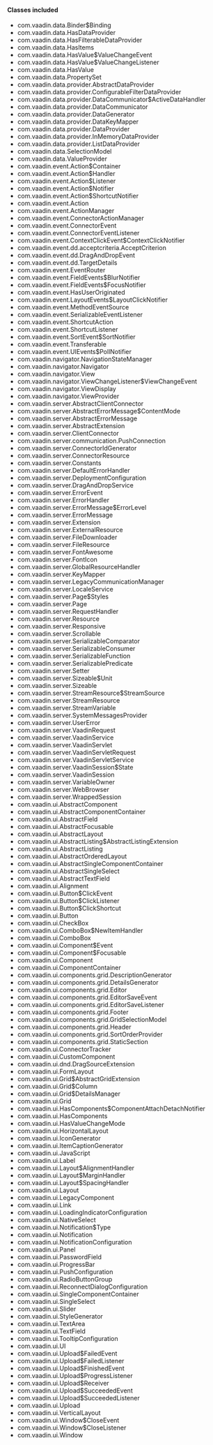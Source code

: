 #### Classes included
- com.vaadin.data.Binder$Binding
- com.vaadin.data.HasDataProvider
- com.vaadin.data.HasFilterableDataProvider
- com.vaadin.data.HasItems
- com.vaadin.data.HasValue$ValueChangeEvent
- com.vaadin.data.HasValue$ValueChangeListener
- com.vaadin.data.HasValue
- com.vaadin.data.PropertySet
- com.vaadin.data.provider.AbstractDataProvider
- com.vaadin.data.provider.ConfigurableFilterDataProvider
- com.vaadin.data.provider.DataCommunicator$ActiveDataHandler
- com.vaadin.data.provider.DataCommunicator
- com.vaadin.data.provider.DataGenerator
- com.vaadin.data.provider.DataKeyMapper
- com.vaadin.data.provider.DataProvider
- com.vaadin.data.provider.InMemoryDataProvider
- com.vaadin.data.provider.ListDataProvider
- com.vaadin.data.SelectionModel
- com.vaadin.data.ValueProvider
- com.vaadin.event.Action$Container
- com.vaadin.event.Action$Handler
- com.vaadin.event.Action$Listener
- com.vaadin.event.Action$Notifier
- com.vaadin.event.Action$ShortcutNotifier
- com.vaadin.event.Action
- com.vaadin.event.ActionManager
- com.vaadin.event.ConnectorActionManager
- com.vaadin.event.ConnectorEvent
- com.vaadin.event.ConnectorEventListener
- com.vaadin.event.ContextClickEvent$ContextClickNotifier
- com.vaadin.event.dd.acceptcriteria.AcceptCriterion
- com.vaadin.event.dd.DragAndDropEvent
- com.vaadin.event.dd.TargetDetails
- com.vaadin.event.EventRouter
- com.vaadin.event.FieldEvents$BlurNotifier
- com.vaadin.event.FieldEvents$FocusNotifier
- com.vaadin.event.HasUserOriginated
- com.vaadin.event.LayoutEvents$LayoutClickNotifier
- com.vaadin.event.MethodEventSource
- com.vaadin.event.SerializableEventListener
- com.vaadin.event.ShortcutAction
- com.vaadin.event.ShortcutListener
- com.vaadin.event.SortEvent$SortNotifier
- com.vaadin.event.Transferable
- com.vaadin.event.UIEvents$PollNotifier
- com.vaadin.navigator.NavigationStateManager
- com.vaadin.navigator.Navigator
- com.vaadin.navigator.View
- com.vaadin.navigator.ViewChangeListener$ViewChangeEvent
- com.vaadin.navigator.ViewDisplay
- com.vaadin.navigator.ViewProvider
- com.vaadin.server.AbstractClientConnector
- com.vaadin.server.AbstractErrorMessage$ContentMode
- com.vaadin.server.AbstractErrorMessage
- com.vaadin.server.AbstractExtension
- com.vaadin.server.ClientConnector
- com.vaadin.server.communication.PushConnection
- com.vaadin.server.ConnectorIdGenerator
- com.vaadin.server.ConnectorResource
- com.vaadin.server.Constants
- com.vaadin.server.DefaultErrorHandler
- com.vaadin.server.DeploymentConfiguration
- com.vaadin.server.DragAndDropService
- com.vaadin.server.ErrorEvent
- com.vaadin.server.ErrorHandler
- com.vaadin.server.ErrorMessage$ErrorLevel
- com.vaadin.server.ErrorMessage
- com.vaadin.server.Extension
- com.vaadin.server.ExternalResource
- com.vaadin.server.FileDownloader
- com.vaadin.server.FileResource
- com.vaadin.server.FontAwesome
- com.vaadin.server.FontIcon
- com.vaadin.server.GlobalResourceHandler
- com.vaadin.server.KeyMapper
- com.vaadin.server.LegacyCommunicationManager
- com.vaadin.server.LocaleService
- com.vaadin.server.Page$Styles
- com.vaadin.server.Page
- com.vaadin.server.RequestHandler
- com.vaadin.server.Resource
- com.vaadin.server.Responsive
- com.vaadin.server.Scrollable
- com.vaadin.server.SerializableComparator
- com.vaadin.server.SerializableConsumer
- com.vaadin.server.SerializableFunction
- com.vaadin.server.SerializablePredicate
- com.vaadin.server.Setter
- com.vaadin.server.Sizeable$Unit
- com.vaadin.server.Sizeable
- com.vaadin.server.StreamResource$StreamSource
- com.vaadin.server.StreamResource
- com.vaadin.server.StreamVariable
- com.vaadin.server.SystemMessagesProvider
- com.vaadin.server.UserError
- com.vaadin.server.VaadinRequest
- com.vaadin.server.VaadinService
- com.vaadin.server.VaadinServlet
- com.vaadin.server.VaadinServletRequest
- com.vaadin.server.VaadinServletService
- com.vaadin.server.VaadinSession$State
- com.vaadin.server.VaadinSession
- com.vaadin.server.VariableOwner
- com.vaadin.server.WebBrowser
- com.vaadin.server.WrappedSession
- com.vaadin.ui.AbstractComponent
- com.vaadin.ui.AbstractComponentContainer
- com.vaadin.ui.AbstractField
- com.vaadin.ui.AbstractFocusable
- com.vaadin.ui.AbstractLayout
- com.vaadin.ui.AbstractListing$AbstractListingExtension
- com.vaadin.ui.AbstractListing
- com.vaadin.ui.AbstractOrderedLayout
- com.vaadin.ui.AbstractSingleComponentContainer
- com.vaadin.ui.AbstractSingleSelect
- com.vaadin.ui.AbstractTextField
- com.vaadin.ui.Alignment
- com.vaadin.ui.Button$ClickEvent
- com.vaadin.ui.Button$ClickListener
- com.vaadin.ui.Button$ClickShortcut
- com.vaadin.ui.Button
- com.vaadin.ui.CheckBox
- com.vaadin.ui.ComboBox$NewItemHandler
- com.vaadin.ui.ComboBox
- com.vaadin.ui.Component$Event
- com.vaadin.ui.Component$Focusable
- com.vaadin.ui.Component
- com.vaadin.ui.ComponentContainer
- com.vaadin.ui.components.grid.DescriptionGenerator
- com.vaadin.ui.components.grid.DetailsGenerator
- com.vaadin.ui.components.grid.Editor
- com.vaadin.ui.components.grid.EditorSaveEvent
- com.vaadin.ui.components.grid.EditorSaveListener
- com.vaadin.ui.components.grid.Footer
- com.vaadin.ui.components.grid.GridSelectionModel
- com.vaadin.ui.components.grid.Header
- com.vaadin.ui.components.grid.SortOrderProvider
- com.vaadin.ui.components.grid.StaticSection
- com.vaadin.ui.ConnectorTracker
- com.vaadin.ui.CustomComponent
- com.vaadin.ui.dnd.DragSourceExtension
- com.vaadin.ui.FormLayout
- com.vaadin.ui.Grid$AbstractGridExtension
- com.vaadin.ui.Grid$Column
- com.vaadin.ui.Grid$DetailsManager
- com.vaadin.ui.Grid
- com.vaadin.ui.HasComponents$ComponentAttachDetachNotifier
- com.vaadin.ui.HasComponents
- com.vaadin.ui.HasValueChangeMode
- com.vaadin.ui.HorizontalLayout
- com.vaadin.ui.IconGenerator
- com.vaadin.ui.ItemCaptionGenerator
- com.vaadin.ui.JavaScript
- com.vaadin.ui.Label
- com.vaadin.ui.Layout$AlignmentHandler
- com.vaadin.ui.Layout$MarginHandler
- com.vaadin.ui.Layout$SpacingHandler
- com.vaadin.ui.Layout
- com.vaadin.ui.LegacyComponent
- com.vaadin.ui.Link
- com.vaadin.ui.LoadingIndicatorConfiguration
- com.vaadin.ui.NativeSelect
- com.vaadin.ui.Notification$Type
- com.vaadin.ui.Notification
- com.vaadin.ui.NotificationConfiguration
- com.vaadin.ui.Panel
- com.vaadin.ui.PasswordField
- com.vaadin.ui.ProgressBar
- com.vaadin.ui.PushConfiguration
- com.vaadin.ui.RadioButtonGroup
- com.vaadin.ui.ReconnectDialogConfiguration
- com.vaadin.ui.SingleComponentContainer
- com.vaadin.ui.SingleSelect
- com.vaadin.ui.Slider
- com.vaadin.ui.StyleGenerator
- com.vaadin.ui.TextArea
- com.vaadin.ui.TextField
- com.vaadin.ui.TooltipConfiguration
- com.vaadin.ui.UI
- com.vaadin.ui.Upload$FailedEvent
- com.vaadin.ui.Upload$FailedListener
- com.vaadin.ui.Upload$FinishedEvent
- com.vaadin.ui.Upload$ProgressListener
- com.vaadin.ui.Upload$Receiver
- com.vaadin.ui.Upload$SucceededEvent
- com.vaadin.ui.Upload$SucceededListener
- com.vaadin.ui.Upload
- com.vaadin.ui.VerticalLayout
- com.vaadin.ui.Window$CloseEvent
- com.vaadin.ui.Window$CloseListener
- com.vaadin.ui.Window
